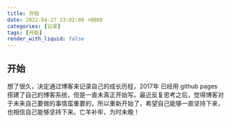 ```yaml
---
title: 开始
date: 2022-04-27 23:02:00 +0800
categories: [记录]
tags: [开始]
render_with_liquid: false
---
```


## 开始
想了很久，决定通过博客来记录自己的成长历程，2017年 已经用 github pages 搭建了自己的博客系统，但是一直未真正开始写。最近反复思考之后，觉得博客对于未来自己要做的事情蛮重要的，所以重新开始了，希望自己能够一直坚持下来，也相信自己能够坚持下来。亡羊补牢，为时未晚！
 
